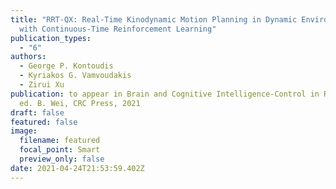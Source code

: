 ```yaml
---
title: "RRT-QX: Real-Time Kinodynamic Motion Planning in Dynamic Environments
  with Continuous-Time Reinforcement Learning"
publication_types:
  - "6"
authors:
  - George P. Kontoudis
  - Kyriakos G. Vamvoudakis
  - Zirui Xu
publication: to appear in Brain and Cognitive Intelligence-Control in Robotics,
  ed. B. Wei, CRC Press, 2021
draft: false
featured: false
image:
  filename: featured
  focal_point: Smart
  preview_only: false
date: 2021-04-24T21:53:59.402Z
---
```

